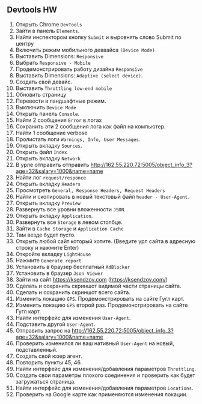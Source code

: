 
## Devtools HW

 1. Открыть Chrome `DevTools`
 2. Зайти в панель `Elements`.
 3. Найти инспектором кнопку `Submit` и выровнять слово Submit по центру
 4. Включить режим мобильного деввайса `(Device Mode)`
 5. Выставить Dimensions: `Responsive` 
 6. Выбрать `Responsive - Mobile`
 7. Продемонстрировать работу дизайна `Responsive`
 8. Выставить Dimensions: `Adaptive (select device)`.
 9. Создать свой девайс.
 10. Выставить `Throttling low-end mobile`
 11. Обновить страницу
 12. Перевести в ландшафтные режим.
 13. Выключить `Device Mode`
 14. Открыть панель `Console`.
 15. Найти 2 сообщения `Error` в логах
 16. Сохранить эти 2 сообщения лога как файл на компьютер.
 17. Найти 1 сообщение verbose
 18. Пролистать логи `Warnings, Info, User Messages`.
 19. Открыть вкладку `Sources`.
 20. Открыть файл `Index`
 21. Открыть вкладку `Network`
 22. В урле отправить отправить http://162.55.220.72:5005/object_info_3?age=32&salary=1000&name=name
 23. Найти лог `request/responce`  
 24. Открыть вкладку `Headers`
 25. Просмотреть `General, Response Headers, Request Headers`
 26. Найти и скопировать в новый текстовый файл `header - User-Agent`.
 27. Открыть вкладку `Preview`
 28. Развернуть все уровни вложенности `JSON`.
 29. Открыть вкладку `Application`.
 30. Развернуть все `Storage` в левом столбце.
 31. Зайти в `Cache Storage` и `Application Cache`
 32. Там везде будет пусто.
 33. Открыть любой сайт который хотите. (Введите урл сайта в адресную строку и нажмите Enter)
 34. Откройте вкладку `LightHouse`
 35. Нажмите `Generate report`
 36. Установить в браузер бесплатный `AdBlocker`
 37. Установить в браузер `Json Viewer`
 38. Зайти на сайт https://ksendzov.com (https://ksendzov.com/)
 39. Сделать и сохранить скриншот видимой части страницы сайта.
 40. Сделать и сохранить скриншот всего сайта.
 41. Изменить локацию `GPS`. Продемонстрировать на сайте Гугл карт.
 42. Изменить локацию `GPS` второй раз. Продемонстрировать на сайте Гугл карт.
 43. Найти интерфейс для изменения `User-Agent`.
 44. Подставить другой `User-Agent`. 
 45. Отправить запрос на http://162.55.220.72:5005/object_info_3?age=32&salary=1000&name=name
 46. Проверить изменился ли ваш нативный `User-Agent` на новый, подставленный.
 47. Создать свой юзер агент.
 48. Повторить пункты 45, 46.
 49. Найти интерфейс для изменения/добавления параметров `Throttling`.
 50. Создать свои параметры плохого соединения и проверить как будет загружаться страница.
 51. Найти интерфейс для изменения/добавления параметров `Locations`.
 52. Проверить на Google карте как применяются изменения локации.

